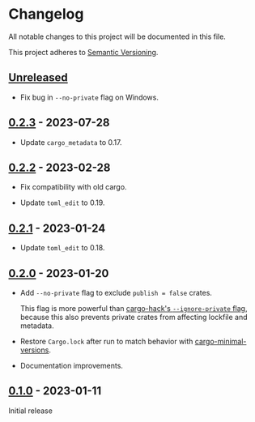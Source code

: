 # Changelog

All notable changes to this project will be documented in this file.

This project adheres to [Semantic Versioning](https://semver.org).

<!--
Note: In this file, do not use the hard wrap in the middle of a sentence for compatibility with GitHub comment style markdown rendering.
-->

## [Unreleased]

- Fix bug in `--no-private` flag on Windows.

## [0.2.3] - 2023-07-28

- Update `cargo_metadata` to 0.17.

## [0.2.2] - 2023-02-28

- Fix compatibility with old cargo.

- Update `toml_edit` to 0.19.

## [0.2.1] - 2023-01-24

- Update `toml_edit` to 0.18.

## [0.2.0] - 2023-01-20

- Add `--no-private` flag to exclude `publish = false` crates.

  This flag is more powerful than [cargo-hack's `--ignore-private` flag](https://github.com/taiki-e/cargo-hack#--ignore-private), because this also prevents private crates from affecting lockfile and metadata.

- Restore `Cargo.lock` after run to match behavior with [cargo-minimal-versions](https://github.com/taiki-e/cargo-minimal-versions).

- Documentation improvements.

## [0.1.0] - 2023-01-11

Initial release

[Unreleased]: https://github.com/taiki-e/cargo-no-dev-deps/compare/v0.2.3...HEAD
[0.2.3]: https://github.com/taiki-e/cargo-no-dev-deps/compare/v0.2.2...v0.2.3
[0.2.2]: https://github.com/taiki-e/cargo-no-dev-deps/compare/v0.2.1...v0.2.2
[0.2.1]: https://github.com/taiki-e/cargo-no-dev-deps/compare/v0.2.0...v0.2.1
[0.2.0]: https://github.com/taiki-e/cargo-no-dev-deps/compare/v0.1.0...v0.2.0
[0.1.0]: https://github.com/taiki-e/cargo-no-dev-deps/releases/tag/v0.1.0
